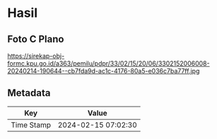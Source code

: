 # Hasil

## Foto C Plano

https://sirekap-obj-formc.kpu.go.id/a363/pemilu/pdpr/33/02/15/20/06/3302152006008-20240214-190644--cb7fda9d-ac1c-4176-80a5-e036c7ba77ff.jpg


## Metadata

| Key        | Value               |
| ---------- | ------------------- |
| Time Stamp | 2024-02-15 07:02:30 |



